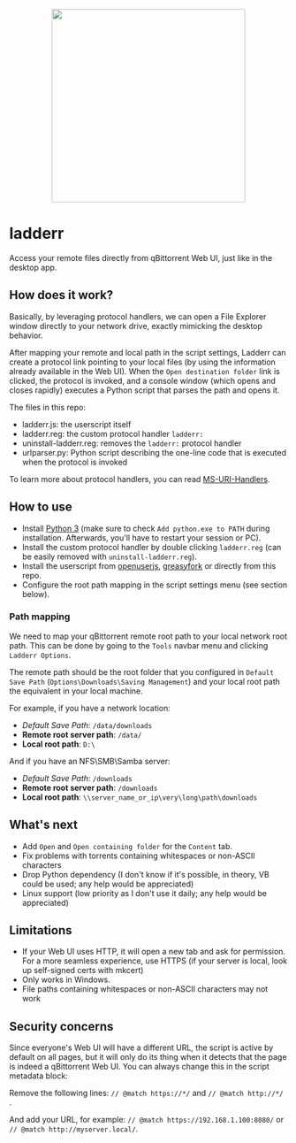 <p align="center">
  <img src="https://i.imgur.com/56zhYu9.png" width="350px">
</p>

# ladderr
Access your remote files directly from qBittorrent Web UI, just like in the desktop app.

## How does it work?

Basically, by leveraging protocol handlers, we can open a File Explorer window directly
to your network drive, exactly mimicking the desktop behavior.

After mapping your remote and local path in the script settings, Ladderr can 
create a protocol link pointing to your local files (by using the information already 
available in the Web UI). When the `Open destination folder` link is clicked, the
protocol is invoked, and a console window (which opens and closes rapidly) executes
a Python script that parses the path and opens it.

The files in this repo:
- ladderr.js: the userscript itself
- ladderr.reg: the custom protocol handler `ladderr:`
- uninstall-ladderr.reg: removes the `ladderr:` protocol handler
- urlparser.py: Python script describing the one-line code that is executed when the protocol is invoked

To learn more about protocol handlers, you can read [MS-URI-Handlers](https://github.com/amartinsec/MS-URI-Handlers).

## How to use

- Install [Python 3](https://www.python.org/downloads/) (make sure to check `Add python.exe to PATH` during installation. Afterwards, you'll have to restart your session or PC).
- Install the custom protocol handler by double clicking `ladderr.reg` (can be easily removed with `uninstall-ladderr.reg`).
- Install the userscript from [openuserjs](https://openuserjs.org/scripts/luffier/Ladderr), [greasyfork](https://greasyfork.org/scripts/479135-ladderr) or directly from this repo.
- Configure the root path mapping in the script settings menu (see section below).

### Path mapping

We need to map your qBittorrent remote root path to your local network root path. 
This can be done by going to the `Tools` navbar menu and clicking `Ladderr Options`.

The remote path should be the root folder that you configured 
in `Default Save Path` (`Options\Downloads\Saving Management`) and your local root
path the equivalent in your local machine.

For example, if you have a network location:
- *Default Save Path*: `/data/downloads`
- **Remote root server path**: `/data/`
- **Local root path**: `D:\`

And if you have an NFS\SMB\Samba server:
- *Default Save Path*: `/downloads`
- **Remote root server path**: `/downloads`
- **Local root path**: `\\server_name_or_ip\very\long\path\downloads`

## What's next

- Add `Open` and `Open containing folder` for the `Content` tab.
- Fix problems with torrents containing whitespaces or non-ASCII characters
- Drop Python dependency (I don't know if it's possible, in theory, VB could be used; any help would be appreciated)
- Linux support (low priority as I don't use it daily; any help would be appreciated)

## Limitations

- If your Web UI uses HTTP, it will open a new tab and ask for permission. For a more seamless experience, use HTTPS (if your server is local, look up self-signed certs with mkcert)
- Only works in Windows.
- File paths containing whitespaces or non-ASCII characters may not work

## Security concerns

Since everyone's Web UI will have a different URL, the script is active by default on all pages,
but it will only do its thing when it detects that the page is indeed a qBittorrent Web UI. You can always change this in the script metadata block: 

Remove the following lines: `// @match https://*/` and `// @match http://*/ `.

And add your URL, for example: `// @match https://192.168.1.100:8080/` or `// @match http://myserver.local/`.
